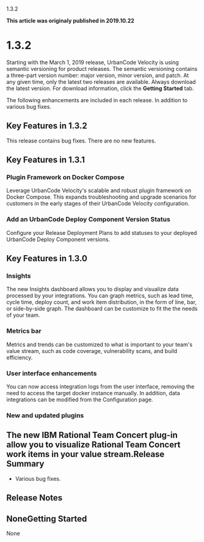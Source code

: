 





1.3.2

**This article was originaly published in 2019.10.22**


1.3.2
=====




Starting with the March 1, 2019 release, UrbanCode Velocity is using semantic versioning for product releases. The semantic versioning contains a three-part version number: major version, minor version, and patch. At any given time, only the latest two releases are available. Always download the latest version. For download information, click the **Getting Started** tab.

The following enhancements are included in each release. In addition to various bug fixes.



Key Features in 1.3.2
---------------------



This release contains bug fixes. There are no new features.




Key Features in 1.3.1
---------------------


### Plugin Framework on Docker Compose


Leverage UrbanCode Velocity's scalable and robust plugin framework on Docker Compose. This expands troubleshooting and upgrade scenarios for customers in the early stages of their UrbanCode Velocity configuration.

### Add an UrbanCode Deploy Component Version Status


Configure your Release Deployment Plans to add statuses to your deployed UrbanCode Deploy Component versions.


Key Features in 1.3.0
---------------------


### Insights


The new Insights dashboard allows you to display and visualize data processed by your integrations. You can graph metrics, such as lead time, cycle time, deploy count, and work item distribution, in the form of line, bar, or side-by-side graph. The dashboard can be customize to fit the the needs of your team.

### Metrics bar


Metrics and trends can be customized to what is important to your team's value stream, such as code coverage, vulnerability scans, and build efficiency.

### User interface enhancements


You can now access integration logs from the user interface, removing the need to access the target docker instance manually. In addition, data integrations can be modified from the Configuration page.

### New and updated plugins


The new IBM Rational Team Concert plug-in allow you to visualize Rational Team Concert work items in your value stream.Release Summary
---------------

  
* Various bug fixes.

Release Notes
-------------

  
NoneGetting Started
---------------

  
None




